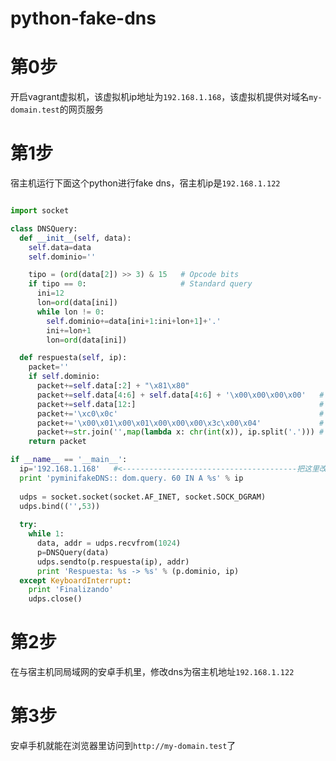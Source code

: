 # python-fake-dns

# 第0步

开启vagrant虚拟机，该虚拟机ip地址为`192.168.1.168`，该虚拟机提供对域名`my-domain.test`的网页服务

# 第1步

宿主机运行下面这个python进行fake dns，宿主机ip是`192.168.1.122`

```python

import socket

class DNSQuery:
  def __init__(self, data):
    self.data=data
    self.dominio=''

    tipo = (ord(data[2]) >> 3) & 15   # Opcode bits
    if tipo == 0:                     # Standard query
      ini=12
      lon=ord(data[ini])
      while lon != 0:
        self.dominio+=data[ini+1:ini+lon+1]+'.'
        ini+=lon+1
        lon=ord(data[ini])

  def respuesta(self, ip):
    packet=''
    if self.dominio:
      packet+=self.data[:2] + "\x81\x80"
      packet+=self.data[4:6] + self.data[4:6] + '\x00\x00\x00\x00'   # Questions and Answers Counts
      packet+=self.data[12:]                                         # Original Domain Name Question
      packet+='\xc0\x0c'                                             # Pointer to domain name
      packet+='\x00\x01\x00\x01\x00\x00\x00\x3c\x00\x04'             # Response type, ttl and resource data length -> 4 bytes
      packet+=str.join('',map(lambda x: chr(int(x)), ip.split('.'))) # 4bytes of IP
    return packet

if __name__ == '__main__':
  ip='192.168.1.168'   #<---------------------------------------把这里改成目标局域网地址就行
  print 'pyminifakeDNS:: dom.query. 60 IN A %s' % ip
  
  udps = socket.socket(socket.AF_INET, socket.SOCK_DGRAM)
  udps.bind(('',53))
  
  try:
    while 1:
      data, addr = udps.recvfrom(1024)
      p=DNSQuery(data)
      udps.sendto(p.respuesta(ip), addr)
      print 'Respuesta: %s -> %s' % (p.dominio, ip)
  except KeyboardInterrupt:
    print 'Finalizando'
    udps.close()


```


# 第2步

在与宿主机同局域网的安卓手机里，修改dns为宿主机地址`192.168.1.122`

# 第3步

安卓手机就能在浏览器里访问到`http://my-domain.test`了



